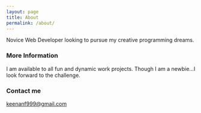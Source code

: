 ```yaml
---
layout: page
title: About
permalink: /about/
---
```


Novice Web Developer looking to pursue my creative programming dreams.

### More Information

I am available to all fun and dynamic work projects.  Though I am a newbie...I look forward to the challenge.

### Contact me

[keenanf999@gmail.com](mailto:email@domain.com)
